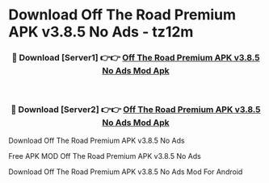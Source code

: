 # Download Off The Road Premium APK v3.8.5 No Ads - tz12m



<div align="center">
<h3>🔴 Download [Server1] 👉👉 <a href="https://momento.my/?title=Off_The_Road_Premium_APK_v3.8.5_No_Ads">Off The Road Premium APK v3.8.5 No Ads Mod Apk</a></h3><br>

<h3>🔴 Download [Server2] 👉👉 <a href="https://momento.my/?title=Off_The_Road_Premium_APK_v3.8.5_No_Ads">Off The Road Premium APK v3.8.5 No Ads Mod Apk</a></h3>
</div>



Download Off The Road Premium APK v3.8.5 No Ads 

Free APK MOD Off The Road Premium APK v3.8.5 No Ads 

Download Off The Road Premium APK v3.8.5 No Ads Mod For Android
